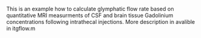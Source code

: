This is an example how to calculate glymphatic flow rate based on quantitative MRI measurments of CSF and brain tissue Gadolinium concentrations following intrathecal injections.
More description in avalible in itgflow.m
